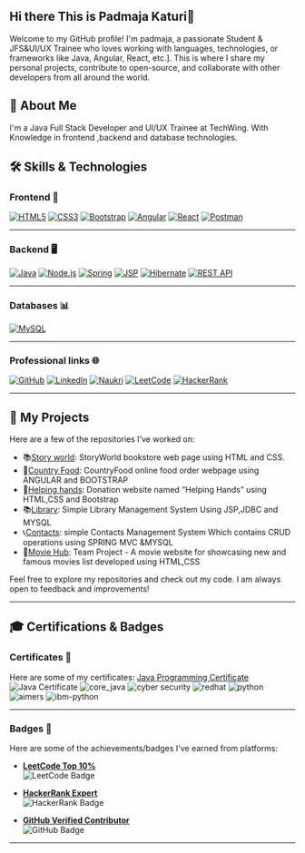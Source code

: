 ## Hi there This is Padmaja Katuri👋

Welcome to my GitHub profile! I'm padmaja, a passionate Student & JFS&UI/UX Trainee  who loves working with languages, technologies, or frameworks  like Java, Angular, React, etc.]. This is where I share my personal projects, contribute to open-source, and collaborate with other developers from all around the world.

## 🚀 About Me

I'm a  Java Full Stack Developer and UI/UX Trainee at TechWing. With Knowledge in  frontend ,backend and database technologies.

## 🛠️ Skills & Technologies

### **Frontend** 🚀

[![HTML5](https://img.shields.io/badge/HTML5-FF5733?style=for-the-badge&logo=html5&logoColor=white)](https://developer.mozilla.org/en-US/docs/Web/HTML)
[![CSS3](https://img.shields.io/badge/CSS3-1572B6?style=for-the-badge&logo=css3&logoColor=white)](https://developer.mozilla.org/en-US/docs/Web/CSS)
[![Bootstrap](https://img.shields.io/badge/Bootstrap-563D7C?style=for-the-badge&logo=bootstrap&logoColor=white)](https://getbootstrap.com/)
[![Angular](https://img.shields.io/badge/Angular-E23237?style=for-the-badge&logo=angular&logoColor=white)](https://angular.io/)
[![React](https://img.shields.io/badge/React-61DAFB?style=for-the-badge&logo=react&logoColor=black)](https://reactjs.org/)
[![Postman](https://img.shields.io/badge/Postman-FF6C37?style=for-the-badge&logo=postman&logoColor=white)](https://www.postman.com/)

---

### **Backend** 🖥️

[![Java](https://img.shields.io/badge/Java-007396?style=for-the-badge&logo=java&logoColor=white)](https://www.java.com/)
[![Node.js](https://img.shields.io/badge/Node.js-339933?style=for-the-badge&logo=node.js&logoColor=white)](https://nodejs.org/)
[![Spring](https://img.shields.io/badge/Spring-6DB33F?style=for-the-badge&logo=spring&logoColor=white)](https://spring.io/)
[![JSP](https://img.shields.io/badge/JSP-2C6B99?style=for-the-badge&logo=java&logoColor=white)](https://www.oracle.com/java/technologies/jsp.html)
[![Hibernate](https://img.shields.io/badge/Hibernate-59666C?style=for-the-badge&logo=hibernate&logoColor=white)](https://hibernate.org/)
[![REST API](https://img.shields.io/badge/REST_API-25D366?style=for-the-badge&logo=api&logoColor=white)](https://restfulapi.net/)

---

### **Databases** 📊

[![MySQL](https://img.shields.io/badge/MySQL-4479A1?style=for-the-badge&logo=mysql&logoColor=white)](https://www.mysql.com/)

---

### **Professional links** 🌐

[![GitHub](https://img.shields.io/badge/GitHub-181717?style=for-the-badge&logo=github&logoColor=white)](https://github.com/padmajakaturi)
[![LinkedIn](https://img.shields.io/badge/LinkedIn-0A66C2?style=for-the-badge&logo=linkedin&logoColor=white)](http://www.linkedin.com/in/padmaja-katuri-682362254)
[![Naukri](https://img.shields.io/badge/Naukri-3b99b2?style=for-the-badge&logo=naukri&logoColor=white)](https://www.naukri.com/mynaukri/mn_new_home)
[![LeetCode](https://img.shields.io/badge/LeetCode-000000?style=for-the-badge&logo=leetcode&logoColor=white)](https://leetcode.com/u/padmaja_katuri/)
[![HackerRank](https://img.shields.io/badge/HackerRank-2EC866?style=for-the-badge&logo=hackerrank&logoColor=white)](https://www.hackerrank.com/profile/padmajakaturi99)

---

## 📂 My Projects

Here are a few of the repositories I’ve worked on:

-  📚[Story world](https://github.com/padmajakaturi/story_world): StoryWorld bookstore web page using HTML and CSS.
-  🍔[Country Food](https://github.com/padmajakaturi/country_food): CountryFood online food order webpage using ANGULAR and BOOTSTRAP   
-  🤝[Helping hands](https://github.com/padmajakaturi/Helping-hands):  Donation website named “Helping Hands” using HTML,CSS and Bootstrap
-  📚[Library](https://github.com/padmajakaturi/library-management-system): Simple Library Management  System Using JSP,JDBC and MYSQL 
-  📞[Contacts](https://github.com/padmajakaturi/contacts): simple Contacts Management System Which contains CRUD operations using SPRING MVC &MYSQL
-  🎥[Movie Hub](https://github.com/RaghuRamaRaju7/teamproject.git): Team Project - A movie website for showcasing new and famous movies list developed using HTML,CSS

Feel free to explore my repositories and check out my code. I am always open to feedback and improvements!

---

## 🎓 Certifications & Badges

### **Certificates** 📜

Here are some of my certificates:
[Java Programming Certificate](link-to-certificate)
  ![Java Certificate](images/java-certificate-icon.png)
![core_java](https://github.com/user-attachments/assets/bf775d78-0612-44c3-8e72-06c7b7f94d94)
![cyber security](https://github.com/user-attachments/assets/bb5d4c65-1c60-4e39-94d7-6b3316ed49a8)
![redhat](https://github.com/user-attachments/assets/0a665846-be11-49b9-9a01-c15b5b254dcd)
![python](https://github.com/user-attachments/assets/dd89a6ae-a3f0-4223-8178-fbe68d92aaea)
![aimers](https://github.com/user-attachments/assets/71065cc0-f316-466e-b9a3-941c887734d3)
![ibm-python](https://github.com/user-attachments/assets/48b22d7d-e7a8-4d1c-a2df-180129aaff5c)

---

### **Badges** 🏅

Here are some of the achievements/badges I've earned from platforms:

- **[LeetCode Top 10%](https://leetcode.com/yourusername/)**  
  ![LeetCode Badge](https://img.shields.io/badge/LeetCode_Top_10%25-000000?style=for-the-badge&logo=leetcode&logoColor=white)

- **[HackerRank Expert](https://www.hackerrank.com/yourusername)**  
  ![HackerRank Badge](https://img.shields.io/badge/HackerRank_Expert-2EC866?style=for-the-badge&logo=hackerrank&logoColor=white)

- **[GitHub Verified Contributor](https://github.com/yourusername)**  
  ![GitHub Badge](https://img.shields.io/badge/GitHub_Verified_Contributor-181717?style=for-the-badge&logo=github&logoColor=white)

---

